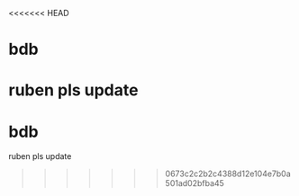 <<<<<<< HEAD
# bdb
ruben pls update 
=======
# bdb
ruben pls update 
>>>>>>> 0673c2c2b2c4388d12e104e7b0a501ad02bfba45
